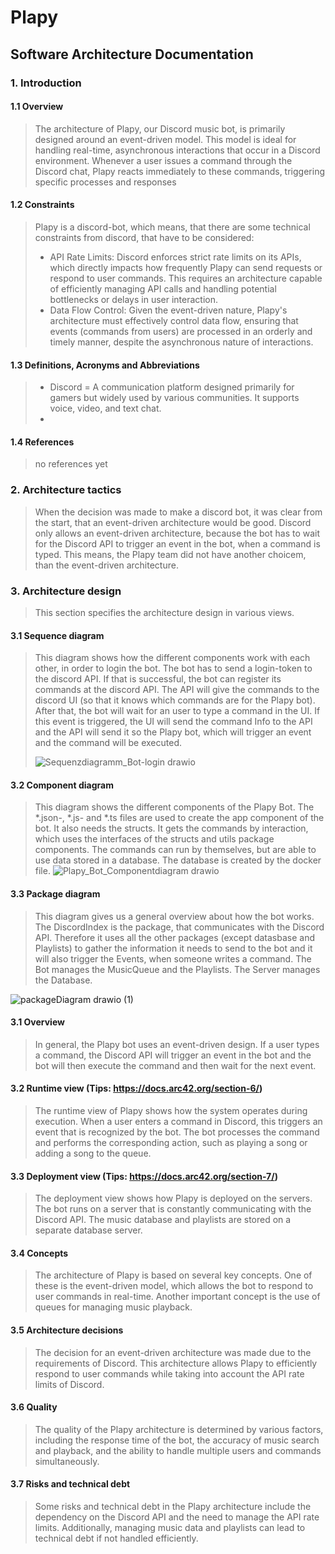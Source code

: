 # Plapy
## Software Architecture Documentation

### 1. Introduction
#### 1.1 Overview
> The architecture of Plapy, our Discord music bot, is primarily designed around an event-driven model. This model is ideal for handling real-time, asynchronous interactions that occur in a Discord environment. 
Whenever a user issues a command through the Discord chat, Plapy reacts immediately to these commands, triggering specific processes and responses
#### 1.2 Constraints
> Plapy is a discord-bot, which means, that there are some technical constraints from discord, that have to be considered:
> - API Rate Limits: Discord enforces strict rate limits on its APIs, which directly impacts how frequently Plapy can send requests or respond to user commands. This requires an architecture capable of efficiently managing API calls and handling potential bottlenecks or delays in user interaction.
> - Data Flow Control: Given the event-driven nature, Plapy's architecture must effectively control data flow, ensuring that events (commands from users) are processed in an orderly and timely manner, despite the asynchronous nature of interactions.
#### 1.3 Definitions, Acronyms and Abbreviations
> - Discord =  A communication platform designed primarily for gamers but widely used by various communities. It supports voice, video, and text chat.
> - 
#### 1.4 References
> no references yet

### 2. Architecture tactics
> When the decision was made to make a discord bot, it was clear from the start, that an event-driven architecture would be good. Discord only allows an event-driven architecture, because the bot has to wait for the Discord API to trigger an event in the bot, when a 
> command is typed. This means, the Plapy team did not have another choicem, than the event-driven architecture.

### 3. Architecture design
> This section specifies the architecture design in various views.

#### 3.1 Sequence diagram
> This diagram shows how the different components work with each other, in order to login the bot. The bot has to send a login-token to the discord API. If that is successful, the bot can register its commands at the discord API. The API will
> give the commands to the discord UI (so that it knows which commands are for the Plapy bot). After that, the bot will wait for an user to type a command in the UI. If this event is triggered, the UI will send the command Info to the API and the
> API will send it so the Plapy bot, which will trigger an event and the command will be executed.
> 
> ![Sequenzdiagramm_Bot-login drawio](https://github.com/SE-TINF22B6/Plapy/assets/123726628/1ba93f8e-1469-4b4a-b5c4-e673f294a700)

#### 3.2 Component diagram
> This diagram shows the different components of the Plapy Bot. The *.json-, *.js- and *.ts files are used to create the app component of the bot. It also needs the structs. It gets the commands by interaction, which uses the interfaces of the structs and utils package components. The commands can run by themselves, but are able to use data stored in a database. The database is created by the docker file.
> ![Plapy_Bot_Componentdiagram drawio](https://github.com/SE-TINF22B6/Plapy/assets/75337582/9b00a25d-064f-4368-8065-5fd4fed10617)

#### 3.3 Package diagram
> This diagram gives us a general overview about how the bot works. The DiscordIndex is the package, that communicates with the Discord API. Therefore it uses all the other packages (except datasbase and Playlists) to gather the information it needs to send to the bot and it will also trigger the Events, when someone writes a command.
> The Bot manages the MusicQueue and the Playlists. The Server manages the Database.
> 
![packageDiagram drawio (1)](https://github.com/SE-TINF22B6/Plapy/assets/123726628/a647f122-3ccf-4104-b094-68212251281c)


#### 3.1 Overview 
> In general, the Plapy bot uses an event-driven design. If a user types a command, the Discord API will trigger an event in the bot and the bot will then execute the command and then wait for the next event.

#### 3.2 Runtime view (Tips: https://docs.arc42.org/section-6/)
> The runtime view of Plapy shows how the system operates during execution. When a user enters a command in Discord, this triggers an event that is recognized by the bot. The bot processes the command and performs the corresponding action, such as playing a song or adding a song to the queue.

#### 3.3 Deployment view (Tips: https://docs.arc42.org/section-7/)
> The deployment view shows how Plapy is deployed on the servers. The bot runs on a server that is constantly communicating with the Discord API. The music database and playlists are stored on a separate database server.

#### 3.4 Concepts
> The architecture of Plapy is based on several key concepts. One of these is the event-driven model, which allows the bot to respond to user commands in real-time. Another important concept is the use of queues for managing music playback.

#### 3.5 Architecture decisions
> The decision for an event-driven architecture was made due to the requirements of Discord. This architecture allows Plapy to efficiently respond to user commands while taking into account the API rate limits of Discord.

#### 3.6 Quality
> The quality of the Plapy architecture is determined by various factors, including the response time of the bot, the accuracy of music search and playback, and the ability to handle multiple users and commands simultaneously.

#### 3.7 Risks and technical debt
> Some risks and technical debt in the Plapy architecture include the dependency on the Discord API and the need to manage the API rate limits. Additionally, managing music data and playlists can lead to technical debt if not handled efficiently.

